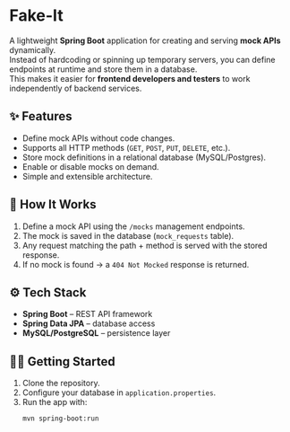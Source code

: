 # Fake-It

A lightweight **Spring Boot** application for creating and serving **mock APIs** dynamically.  
Instead of hardcoding or spinning up temporary servers, you can define endpoints at runtime and store them in a database.  
This makes it easier for **frontend developers and testers** to work independently of backend services.



## ✨ Features
- Define mock APIs without code changes.
- Supports all HTTP methods (`GET`, `POST`, `PUT`, `DELETE`, etc.).
- Store mock definitions in a relational database (MySQL/Postgres).
- Enable or disable mocks on demand.
- Simple and extensible architecture.



## 🚀 How It Works
1. Define a mock API using the `/mocks` management endpoints.  
2. The mock is saved in the database (`mock_requests` table).  
3. Any request matching the path + method is served with the stored response.  
4. If no mock is found → a `404 Not Mocked` response is returned.  



## ⚙️ Tech Stack
- **Spring Boot** – REST API framework  
- **Spring Data JPA** – database access  
- **MySQL/PostgreSQL** – persistence layer  



## 🧑‍💻 Getting Started
1. Clone the repository.  
2. Configure your database in `application.properties`.  
3. Run the app with:  
   ```bash
   mvn spring-boot:run
